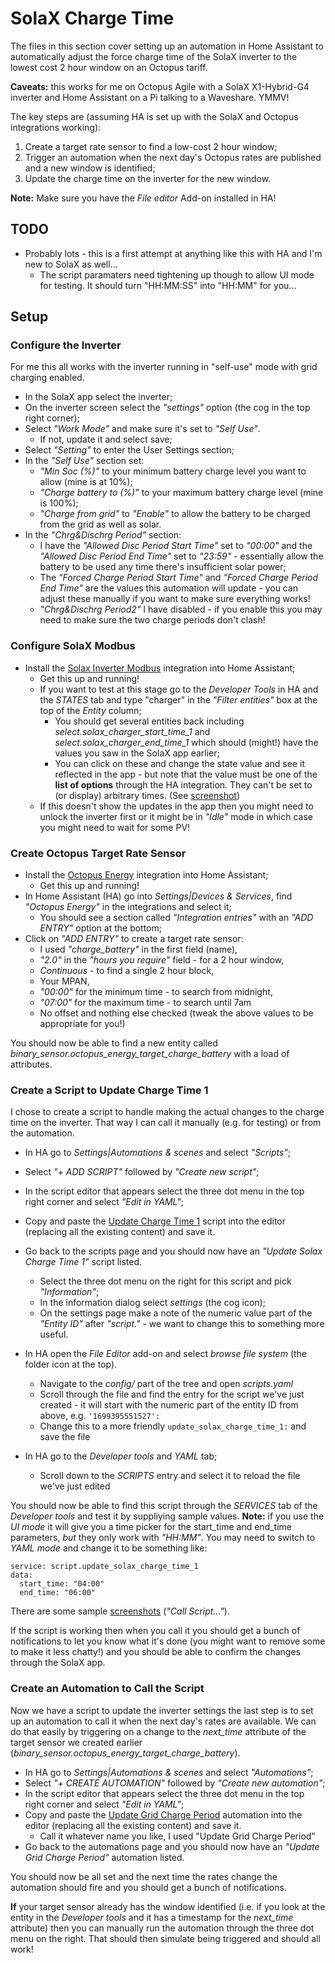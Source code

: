 # SolaX Charge Time
The files in this section cover setting up an automation in Home Assistant to automatically adjust the force charge time of the SolaX inverter to the lowest cost 2 hour window on an Octopus tariff.

**Caveats:** this works for me on Octopus Agile with a SolaX X1-Hybrid-G4 inverter and Home Assistant on a Pi talking to a Waveshare. YMMV!

The key steps are (assuming HA is set up with the SolaX and Octopus integrations working):
1. Create a target rate sensor to find a low-cost 2 hour window;
1. Trigger an automation when the next day's Octopus rates are published and a new window is identified;
1. Update the charge time on the inverter for the new window.

**Note:** Make sure you have the *File editor* Add-on installed in HA!

## TODO
* Probably lots - this is a first attempt at anything like this with HA and I'm new to SolaX as well...
    * The script paramaters need tightening up though to allow UI mode for testing. It should turn "HH:MM:SS" into "HH:MM" for you...

## Setup

### Configure the Inverter
For me this all works with the inverter running in "self-use" mode with grid charging enabled.

- In the SolaX app select the inverter;
- On the inverter screen select the *"settings"* option (the cog in the top right corner);
- Select *"Work Mode"* and make sure it's set to *"Self Use"*.
    - If not, update it and select save;
- Select *"Setting"* to enter the User Settings section;
- In the *"Self Use"* section set:
    - *"Min Soc (%)"* to your minimum battery charge level you want to allow (mine is at 10%);
    - *"Charge battery to (%)"* to your maximum battery charge level (mine is 100%);
    - *"Charge from grid"* to *"Enable"* to allow the battery to be charged from the grid as well as solar.
- In the *"Chrg&Dischrg Period"* section:
    - I have the *"Allowed Disc Period Start Time"* set to *"00:00"* and the *"Allowed Disc Period End Time"* set to *"23:59"* - essentially allow the battery to be used any time there's insufficient solar power;
    - The *"Forced Charge Period Start Time"* and *"Forced Charge Period End Time"* are the values this automation will update - you can adjust these manually if you want to make sure everything works!
    - *"Chrg&Dischrg Period2"* I have disabled - if you enable this you may need to make sure the two charge periods don't clash!


### Configure SolaX Modbus
- Install the [Solax Inverter Modbus](https://github.com/wills106/homeassistant-solax-modbus) integration into Home Assistant;
    - Get this up and running!
    - If you want to test at this stage go to the *Developer Tools* in HA and the *STATES* tab and type "charger" in the *"Filter entities"* box at the top of the *Entity* column;
        - You should get several entities back including *select.solax_charger_start_time_1* and *select.solax_charger_end_time_1* which should (might!) have the values you saw in the SolaX app earlier;
        - You can click on these and change the state value and see it reflected in the app - but note that the value must be one of the **list of options** through the HA integration. They can't be set to (or display) arbitrary times. (See [screenshot](./screenshots/solax_charger_start_time_1%20entity%20with%20options.png))
    - If this doesn't show the updates in the app then you might need to unlock the inverter first or it might be in *"Idle"* mode in which case you might need to wait for some PV!


### Create Octopus Target Rate Sensor
- Install the [Octopus Energy](https://github.com/BottlecapDave/HomeAssistant-OctopusEnergy) integration into Home Assistant;
    - Get this up and running!
- In Home Assistant (HA) go into *Settings|Devices & Services*, find *"Octopus Energy"* in the integrations and select it;
    - You should see a section called *"Integration entries"* with an *"ADD ENTRY"* option at the bottom;
- Click on *"ADD ENTRY"* to create a target rate sensor:
    - I used *"charge_battery"* in the first field (name),
    - *"2.0"* in the *"hours you require"* field - for a 2 hour window,
    - *Continuous* - to find a single 2 hour block,
    - Your MPAN,
    - *"00:00"* for the minimum time - to search from midnight,
    - *"07:00"* for the maximum time - to search until 7am
    - No offset and nothing else checked (tweak the above values to be appropriate for you!)

You should now be able to find a new entity called *binary_sensor.octopus_energy_target_charge_battery* with a load of attributes.


### Create a Script to Update Charge Time 1
I chose to create a script to handle making the actual changes to the charge time on the inverter. That way I can call it manually (e.g. for testing) or from the automation.

- In HA go to *Settings|Automations & scenes* and select *"Scripts"*;
- Select *"+ ADD SCRIPT"* followed by *"Create new script"*;
- In the script editor that appears select the three dot menu in the top right corner and select *"Edit in YAML"*;
- Copy and paste the [Update Charge Time 1](./scripts/updateSolaxChargeTime1.yaml) script into the editor (replacing all the existing content) and save it.
- Go back to the scripts page and you should now have an *"Update Solax Charge Time 1"* script listed.
    - Select the three dot menu on the right for this script and pick *"Information"*;
    - In the information dialog select *settings* (the cog icon);
    - On the settings page make a note of the numeric value part of the *"Entity ID"* after *"script."* - we want to change this to something more useful.

- In HA open the *File Editor* add-on and select *browse file system* (the folder icon at the top).
    - Navigate to the *config/* part of the tree and open *scripts.yaml*
    - Scroll through the file and find the entry for the script we've just created - it will start with the numeric part of the entity ID from above, e.g. `'1699395551527':`
    - Change this to a more friendly `update_solax_charge_time_1:` and save the file

- In HA go to the *Developer tools* and *YAML* tab;
    - Scroll down to the *SCRIPTS* entry and select it to reload the file we've just edited

You should now be able to find this script through the *SERVICES* tab of the *Developer tools* and test it by suppliying sample values. **Note:** if you use the *UI mode* it will give you a time picker for the start_time and end_time parameters, *but* they only work with *"HH:MM"*. You may need to switch to *YAML mode* and change it to be something like:

```
service: script.update_solax_charge_time_1
data:
  start_time: "04:00"
  end_time: "06:00"
```

There are some sample [screenshots](./screenshots/) (*"Call Script..."*).

If the script is working then when you call it you should get a bunch of notifications to let you know what it's done (you might want to remove some to make it less chatty!) and you should be able to confirm the changes through the SolaX app.

### Create an Automation to Call the Script
Now we have a script to update the inverter settings the last step is to set up an automation to call it when the next day's rates are available. We can do that easily by triggering on a change to the *next_time* attribute of the target sensor we created earlier (*binary_sensor.octopus_energy_target_charge_battery*).

- In HA go to *Settings|Automations & scenes* and select *"Automations"*;
- Select *"+ CREATE AUTOMATION"* followed by *"Create new automation"*;
- In the script editor that appears select the three dot menu in the top right corner and select *"Edit in YAML"*;
- Copy and paste the [Update Grid Charge Period](./automations/update_grid_charge_period.yaml) automation into the editor (replacing all the existing content) and save it.
    - Call it whatever name you like, I used "Update Grid Charge Period"
- Go back to the automations page and you should now have an *"Update Grid Charge Period"* automation listed.

You should now be all set and the next time the rates change the automation should fire and you should get a bunch of notifications.

**If** your target sensor already has the window identified (i.e. if you look at the entity in the *Developer tools* and it has a timestamp for the *next_time* attribute) then you can manually run the automation through the three dot menu on the right. That should then simulate being triggered and should all work!